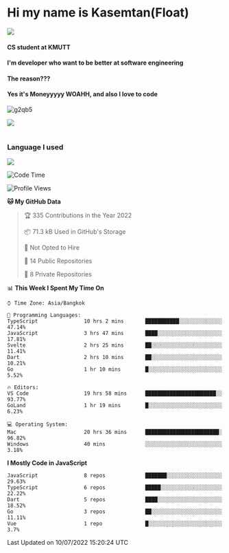 # Hi my name is Kasemtan(Float)
![](https://64.media.tumblr.com/9c2a8f831efe8da556ffbf89cebb52c9/b86c1ab833a37e32-93/s1280x1920/d000dc22f75df64be2bc150f5fa69c4f6df6bb07.gifv)
#### CS student at KMUTT
#### I'm developer who want to be better at software engineering
#### The reason???
#### Yes it's Moneyyyyy WOAHH, and also I love to code
![g2qb5](https://user-images.githubusercontent.com/69688279/175812510-9235eaf7-72f7-40d3-b163-56efa9aa5c6b.gif)


[![](https://github-readme-stats.vercel.app/api?username=FloatKasemtan&show_icons=true&theme=nightowl)]()
#
### Language I used
[![](https://github-readme-stats.vercel.app/api/top-langs/?username=FloatKasemtan&layout=compact&theme=nightowl)]()
<!--START_SECTION:waka-->
![Code Time](http://img.shields.io/badge/Code%20Time-571%20hrs%2050%20mins-blue)

![Profile Views](http://img.shields.io/badge/Profile%20Views-28-blue)

**🐱 My GitHub Data** 

> 🏆 335 Contributions in the Year 2022
 > 
> 📦 71.3 kB Used in GitHub's Storage 
 > 
> 🚫 Not Opted to Hire
 > 
> 📜 14 Public Repositories 
 > 
> 🔑 8 Private Repositories  
 > 
📊 **This Week I Spent My Time On** 

```text
⌚︎ Time Zone: Asia/Bangkok

💬 Programming Languages: 
TypeScript               10 hrs 2 mins       ███████████░░░░░░░░░░░░░░   47.14% 
JavaScript               3 hrs 47 mins       ████░░░░░░░░░░░░░░░░░░░░░   17.81% 
Svelte                   2 hrs 25 mins       ██░░░░░░░░░░░░░░░░░░░░░░░   11.41% 
Dart                     2 hrs 10 mins       ██░░░░░░░░░░░░░░░░░░░░░░░   10.21% 
Go                       1 hr 10 mins        █░░░░░░░░░░░░░░░░░░░░░░░░   5.52%

🔥 Editors: 
VS Code                  19 hrs 58 mins      ███████████████████████░░   93.77% 
GoLand                   1 hr 19 mins        █░░░░░░░░░░░░░░░░░░░░░░░░   6.23%

💻 Operating System: 
Mac                      20 hrs 36 mins      ████████████████████████░   96.82% 
Windows                  40 mins             ░░░░░░░░░░░░░░░░░░░░░░░░░   3.18%

```

**I Mostly Code in JavaScript** 

```text
JavaScript               8 repos             ███████░░░░░░░░░░░░░░░░░░   29.63% 
TypeScript               6 repos             █████░░░░░░░░░░░░░░░░░░░░   22.22% 
Dart                     5 repos             ████░░░░░░░░░░░░░░░░░░░░░   18.52% 
Go                       3 repos             ██░░░░░░░░░░░░░░░░░░░░░░░   11.11% 
Vue                      1 repo              █░░░░░░░░░░░░░░░░░░░░░░░░   3.7%

```



 Last Updated on 10/07/2022 15:20:24 UTC
<!--END_SECTION:waka-->
<!--
**FloatKasemtan/FloatKasemtan** is a ✨ _special_ ✨ repository because its `README.md` (this file) appears on your GitHub profile.

Here are some ideas to get you started:

- 🔭 I’m currently working on ...
- 🌱 I’m currently learning ...
- 👯 I’m looking to collaborate on ...
- 🤔 I’m looking for help with ...
- 💬 Ask me about ...
- 📫 How to reach me: ...
- 😄 Pronouns: ...
- ⚡ Fun fact: ...
-->
